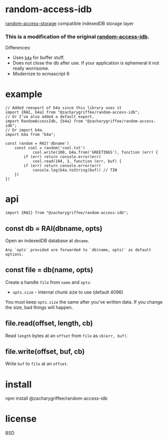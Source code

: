 # random-access-idb

[random-access-storage][1] compatible indexedDB storage layer

[1]: https://github.com/random-access-storage/random-access-storage

### This is a modification of the original [random-access-idb](https://www.npmjs.com/package/random-access-idb). 

Differences:

- Uses [`b4a`](https://www.npmjs.com/package/b4a) for buffer stuff.
- Does not close the db after use. If your application is ephemeral it not really worrisome.
- Modernize to ecmascript 6



# example

``` ecmascript 6
// Added reexport of b4a since this library uses it 
import {RAI, b4a} from "@zacharygriffee/random-access-idb";
// Or I've also added a default export.
import RandomAccessIdb, {b4a} from "@zacharygriffee/random-access-idb";
// Or import b4a.
import b4a from "b4a";

const random = RAI('dbname')
    const cool = random('cool.txt')
            cool.write(100, b4a.from('GREETINGS'), function (err) {
        if (err) return console.error(err)
            cool.read(104, 3, function (err, buf) {
        if (err) return console.error(err)
            console.log(b4a.toString(buf)) // TIN
    })
})
```

# api

``` ecmascript 6
import {RAI} from "@zacharygriffee/random-access-idb";
```

## const db = RAI(dbname, opts)

Open an indexedDB database at `dbname`.

    Any `opts` provided are forwarded to `db(name, opts)` as default options.

## const file = db(name, opts)

Create a handle `file` from `name` and `opts`:

* `opts.size` - internal chunk size to use (default 4096)

You must keep `opts.size` the same after you've written data.
If you change the size, bad things will happen.

## file.read(offset, length, cb)

Read `length` bytes at an `offset` from `file` as `cb(err, buf)`.

## file.write(offset, buf, cb)

Write `buf` to `file` at an `offset`.

# install

npm install @zacharygriffee/random-access-idb

# license

BSD
